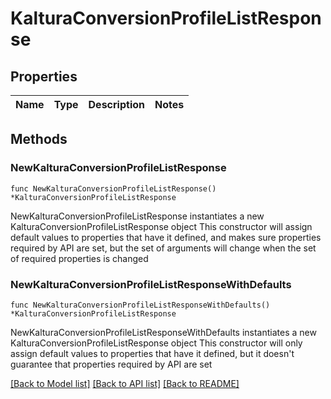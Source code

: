 # KalturaConversionProfileListResponse

## Properties

Name | Type | Description | Notes
------------ | ------------- | ------------- | -------------

## Methods

### NewKalturaConversionProfileListResponse

`func NewKalturaConversionProfileListResponse() *KalturaConversionProfileListResponse`

NewKalturaConversionProfileListResponse instantiates a new KalturaConversionProfileListResponse object
This constructor will assign default values to properties that have it defined,
and makes sure properties required by API are set, but the set of arguments
will change when the set of required properties is changed

### NewKalturaConversionProfileListResponseWithDefaults

`func NewKalturaConversionProfileListResponseWithDefaults() *KalturaConversionProfileListResponse`

NewKalturaConversionProfileListResponseWithDefaults instantiates a new KalturaConversionProfileListResponse object
This constructor will only assign default values to properties that have it defined,
but it doesn't guarantee that properties required by API are set


[[Back to Model list]](../README.md#documentation-for-models) [[Back to API list]](../README.md#documentation-for-api-endpoints) [[Back to README]](../README.md)


